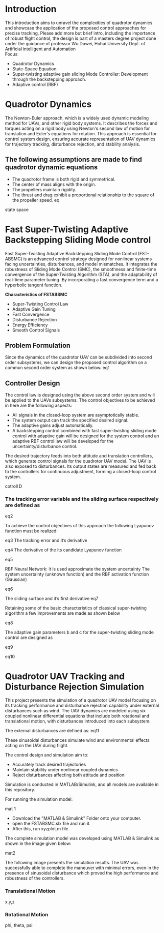 # Introduction 
This introduction aims to unravel the complexities of quadrotor dynamics and showcase the application of the proposed control approaches for precise tracking. Please add more but brief intro, including the importance of robust flight control, the design is part of a masters degree project done under the guidance of professor Wu Dawei, Hohai University Dept. of Artificial intelligent and Automation    
Focus:
*	Quadrotor Dynamics
*	State-Space Equation
*	Super-twisting adaptive gain sliding Mode Controller: Development through the backstepping approach.
*	Adaptive control (RBF)
# Quadrotor Dynamics
The Newton-Euler approach, which is a widely used dynamic modeling method for UAVs, and other rigid body systems. It describes the forces and torques acting on a rigid body using Newton's second law of motion for translation and Euler's equations for rotation. This approach is essential for control system design, ensuring accurate representation of UAV dynamics for trajectory tracking, disturbance rejection, and stability analysis.


## The following assumptions are made to find quadrotor dynamic equations
*	The quadrotor frame is both rigid and symmetrical.
* The center of mass aligns with the origin.
* The propellers maintain rigidity.
* The thrust and drag exhibit a proportional relationship to the square of the propeller speed.
eq

state space

 # Fast Super-Twisting Adaptive Backstepping Sliding Mode control
Fast Super-Twisting Adaptive Backstepping Sliding Mode Control (FST-ABSMC) is an advanced control strategy designed for nonlinear systems facing uncertainties, disturbances, and model mismatches. It integrates the robustness of Sliding Mode Control (SMC), the smoothness and finite-time convergence of the Super-Twisting Algorithm (STA), and the adaptability of real-time parameter tuning. By incorporating a fast convergence term and a hyperbolic tangent function.

**Characteristics of FSTABSMC**
  *	Super-Twisting Control Law
  *	Adaptive Gain Tuning
  *	Fast Convergence
  *	Disturbance Rejection
  *	Energy Efficiency
  *	Smooth Control Signals
## Problem Formulation
Since the dynamics of the quadrotor UAV can be subdivided into second order subsystems, we can design the proposed control algorithm on a common second order system as shown below.
eq1

## Controller Design
The control law is designed using the above second order system and will be applied to the UAVs subsystems. The control objectives to be achieved in here are the following aspects:

  *	All signals in the closed-loop system are asymptotically stable.
  *	The system output can track the specified desired signal.
  *	The adaptive gains adjust automatically.   
  * A backstepping control combined with fast super-twisting sliding mode control with adaptive gain will be designed for the system control and an adaptive RBF control law will be developed for the uncertainty/disturbance control.

The desired trajectory feeds into both attitude and translation controllers, which generate control signals for the quadrotor UAV model. The UAV is also exposed to disturbances. Its output states are measured and fed back to the controllers for continuous adjustment, forming a closed-loop control system.

cotroll D


  ### The tracking error variable and the sliding surface respectively are defined as
eq2

To achieve the control objectives of this approach the following Lyapunov function must be realized

eq3
The tracking error and it’s derivative

eq4
The derivative of the its candidate Lyapunov function

eq5


RBF Neural Network: It is used approximate the system uncertainty
The system uncertainty (unknown function) and the RBF activation function (Gaussian)

eq6

The sliding surface and it’s first derivative 
eq7

Retaining some of the basic characteristics of classical super-twisting algorithm a few improvements are made as shown below

eq8

The adaptive gain parameters b and c for the super-twisting sliding mode control are designed as

eq9

eq10

# Quadrotor UAV Tracking and Disturbance Rejection Simulation

This project presents the simulation of a quadrotor UAV model focusing on its tracking performance and disturbance rejection capability under external disturbances such as wind. The UAV dynamics are modeled using six coupled nonlinear differential equations that include both rotational and translational motion, with disturbances introduced into each subsystem.

The external disturbances are defined as:
eq11

These sinusoidal disturbances simulate wind and environmental effects acting on the UAV during flight.

The control design and simulation aim to:
* Accurately track desired trajectories
*  Maintain stability under nonlinear coupled dynamics
* Reject disturbances affecting both attitude and position

Simulation is conducted in MATLAB/Simulink, and all models are available in this repository.

For running the simulation model:

mat 1

* Download the "MATLAB & Simulink" Folder onto your computer. 
* open the FSTABSMC.slx file and run it. 
* After this, run xyzplot.m file. 

The complete simulation model was developed using MATLAB & Simulink as shown in the image given below: 

mat2

The following image presents the simulation results. The UAV was successfully able to complete the maneuver with minimal errors, even in the presence of sinusoidal disturbance which proved the high performance and robustness of the controllers.

### Translational Motion 

x,y,z

### Rotational Motion

phi, theta, psi


 
